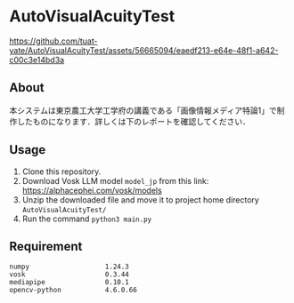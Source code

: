 # AutoVisualAcuityTest

https://github.com/tuat-yate/AutoVisualAcuityTest/assets/56665094/eaedf213-e64e-48f1-a642-c00c3e14bd3a

## About

本システムは東京農工大学工学府の講義である「画像情報メディア特論1」で制作したものになります．詳しくは下のレポートを確認してください．

## Usage
1. Clone this repository.
2. Download Vosk LLM model `model_jp` from this link: https://alphacephei.com/vosk/models
3. Unzip the downloaded file and move it to project home directory `AutoVisualAcuityTest/`
4. Run the command `python3 main.py`

## Requirement
```
numpy                   1.24.3
vosk                    0.3.44
mediapipe               0.10.1
opencv-python           4.6.0.66
```
